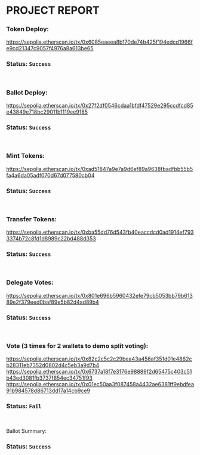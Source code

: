 # PROJECT REPORT

### Token Deploy:

https://sepolia.etherscan.io/tx/0x6085eaeea8b170de74b425f194edcd1966fe9cd21347c9057f4976a8a613be65

### Status: `Success`

<br />

### Ballot Deploy:

https://sepolia.etherscan.io/tx/0x27f2df0546cdaa1bfdf47529e295ccdfcd85e43849e718bc29011b1119ee9185

### Status: `Success`

<br />

### Mint Tokens:

https://sepolia.etherscan.io/tx/0xad51847a9e7a9d6ef89a9638fbadfbb55b5fa4a6da05adf070d67d077580cb04

### Status: `Success`

<br />

### Transfer Tokens:

https://sepolia.etherscan.io/tx/0xba55dd76d543fb40eaccdcd0ad1914ef7933374b72c8fd1d8989c22bd488d353

### Status: `Success`

<br />

### Delegate Votes:

https://sepolia.etherscan.io/tx/0x801e696b5960432efe79cb5053bb79b61389e2f379eed0baf89e5b82d4ad89b4

### Status: `Success`

<br />

### Vote (3 times for 2 wallets to demo split voting):

https://sepolia.etherscan.io/tx/0x82c2c5c2c29bea43a456af351d01e4862cb28311eb7352d0802d4c5eb3a9d7b4
https://sepolia.etherscan.io/tx/0x6737a18f7e3176e98889f2d65475c403c51b43ed3081fb3737f854ec34751f93
https://sepolia.etherscan.io/tx/0x01ec50aa3f087458a4432ae6381ff9ebdfea91b984578d86713dd17a14cb9ce9

### Status: `Fail`

<br />

Ballot Summary:

### Status: `Success`
